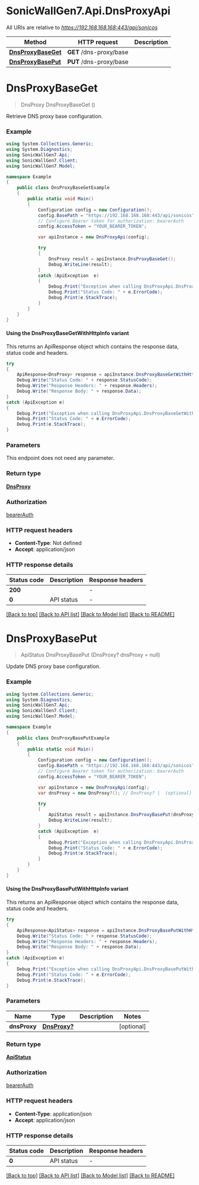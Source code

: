 # SonicWallGen7.Api.DnsProxyApi

All URIs are relative to *https://192.168.168.168:443/api/sonicos*

| Method | HTTP request | Description |
|--------|--------------|-------------|
| [**DnsProxyBaseGet**](DnsProxyApi.md#dnsproxybaseget) | **GET** /dns-proxy/base |  |
| [**DnsProxyBasePut**](DnsProxyApi.md#dnsproxybaseput) | **PUT** /dns-proxy/base |  |

<a id="dnsproxybaseget"></a>
# **DnsProxyBaseGet**
> DnsProxy DnsProxyBaseGet ()



Retrieve DNS proxy base configuration.

### Example
```csharp
using System.Collections.Generic;
using System.Diagnostics;
using SonicWallGen7.Api;
using SonicWallGen7.Client;
using SonicWallGen7.Model;

namespace Example
{
    public class DnsProxyBaseGetExample
    {
        public static void Main()
        {
            Configuration config = new Configuration();
            config.BasePath = "https://192.168.168.168:443/api/sonicos";
            // Configure Bearer token for authorization: bearerAuth
            config.AccessToken = "YOUR_BEARER_TOKEN";

            var apiInstance = new DnsProxyApi(config);

            try
            {
                DnsProxy result = apiInstance.DnsProxyBaseGet();
                Debug.WriteLine(result);
            }
            catch (ApiException  e)
            {
                Debug.Print("Exception when calling DnsProxyApi.DnsProxyBaseGet: " + e.Message);
                Debug.Print("Status Code: " + e.ErrorCode);
                Debug.Print(e.StackTrace);
            }
        }
    }
}
```

#### Using the DnsProxyBaseGetWithHttpInfo variant
This returns an ApiResponse object which contains the response data, status code and headers.

```csharp
try
{
    ApiResponse<DnsProxy> response = apiInstance.DnsProxyBaseGetWithHttpInfo();
    Debug.Write("Status Code: " + response.StatusCode);
    Debug.Write("Response Headers: " + response.Headers);
    Debug.Write("Response Body: " + response.Data);
}
catch (ApiException e)
{
    Debug.Print("Exception when calling DnsProxyApi.DnsProxyBaseGetWithHttpInfo: " + e.Message);
    Debug.Print("Status Code: " + e.ErrorCode);
    Debug.Print(e.StackTrace);
}
```

### Parameters
This endpoint does not need any parameter.
### Return type

[**DnsProxy**](DnsProxy.md)

### Authorization

[bearerAuth](../README.md#bearerAuth)

### HTTP request headers

 - **Content-Type**: Not defined
 - **Accept**: application/json


### HTTP response details
| Status code | Description | Response headers |
|-------------|-------------|------------------|
| **200** |  |  -  |
| **0** | API status |  -  |

[[Back to top]](#) [[Back to API list]](../README.md#documentation-for-api-endpoints) [[Back to Model list]](../README.md#documentation-for-models) [[Back to README]](../README.md)

<a id="dnsproxybaseput"></a>
# **DnsProxyBasePut**
> ApiStatus DnsProxyBasePut (DnsProxy? dnsProxy = null)



Update DNS proxy base configuration.

### Example
```csharp
using System.Collections.Generic;
using System.Diagnostics;
using SonicWallGen7.Api;
using SonicWallGen7.Client;
using SonicWallGen7.Model;

namespace Example
{
    public class DnsProxyBasePutExample
    {
        public static void Main()
        {
            Configuration config = new Configuration();
            config.BasePath = "https://192.168.168.168:443/api/sonicos";
            // Configure Bearer token for authorization: bearerAuth
            config.AccessToken = "YOUR_BEARER_TOKEN";

            var apiInstance = new DnsProxyApi(config);
            var dnsProxy = new DnsProxy?(); // DnsProxy? |  (optional) 

            try
            {
                ApiStatus result = apiInstance.DnsProxyBasePut(dnsProxy);
                Debug.WriteLine(result);
            }
            catch (ApiException  e)
            {
                Debug.Print("Exception when calling DnsProxyApi.DnsProxyBasePut: " + e.Message);
                Debug.Print("Status Code: " + e.ErrorCode);
                Debug.Print(e.StackTrace);
            }
        }
    }
}
```

#### Using the DnsProxyBasePutWithHttpInfo variant
This returns an ApiResponse object which contains the response data, status code and headers.

```csharp
try
{
    ApiResponse<ApiStatus> response = apiInstance.DnsProxyBasePutWithHttpInfo(dnsProxy);
    Debug.Write("Status Code: " + response.StatusCode);
    Debug.Write("Response Headers: " + response.Headers);
    Debug.Write("Response Body: " + response.Data);
}
catch (ApiException e)
{
    Debug.Print("Exception when calling DnsProxyApi.DnsProxyBasePutWithHttpInfo: " + e.Message);
    Debug.Print("Status Code: " + e.ErrorCode);
    Debug.Print(e.StackTrace);
}
```

### Parameters

| Name | Type | Description | Notes |
|------|------|-------------|-------|
| **dnsProxy** | [**DnsProxy?**](DnsProxy?.md) |  | [optional]  |

### Return type

[**ApiStatus**](ApiStatus.md)

### Authorization

[bearerAuth](../README.md#bearerAuth)

### HTTP request headers

 - **Content-Type**: application/json
 - **Accept**: application/json


### HTTP response details
| Status code | Description | Response headers |
|-------------|-------------|------------------|
| **0** | API status |  -  |

[[Back to top]](#) [[Back to API list]](../README.md#documentation-for-api-endpoints) [[Back to Model list]](../README.md#documentation-for-models) [[Back to README]](../README.md)

